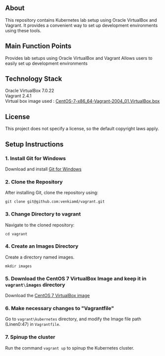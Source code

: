 ## About
This repository contains Kubernetes lab setup using Oracle VirtualBox and Vagrant. It provides a convenient way to set up development environments using these tools.

## Main Function Points
Provides lab setups using Oracle VirtualBox and Vagrant
Allows users to easily set up development environments

## Technology Stack
Oracle VirtualBox 7.0.22
<br/>Vagrant 2.4.1
<br/>Virtual box image used : [CentOS-7-x86_64-Vagrant-2004_01.VirtualBox.box](https://cloud.centos.org/centos/7/vagrant/x86_64/images/CentOS-7-x86_64-Vagrant-2004_01.VirtualBox.box)

## License
This project does not specify a license, so the default copyright laws apply.



## Setup Instructions

### 1. Install Git for Windows
Download and install [Git for Windows](https://github.com/git-for-windows/git/releases/download/v2.47.0.windows.1/Git-2.47.0-64-bit.exe) 

### 2. Clone the Repository
After installing Git, clone the repository using:
```
git clone git@github.com:venkiamd/vagrant.git
```

### 3. Change Directory to vagrant
Navigate to the cloned repository:
```
cd vagrant
```

### 4. Create an Images Directory
Create a directory named images.
```
mkdir images
```
### 5. Download the CentOS 7 VirtualBox Image and keep it in `vagrant\images` directory
Download the [CentOS 7 VirtualBox image](https://cloud.centos.org/centos/7/vagrant/x86_64/images/CentOS-7-x86_64-Vagrant-2004_01.VirtualBox.box)

### 6. Make necessary changes to "Vagrantfile"
Go to `vagrant\kubernetes` directory, and modify the Image file path (Linen0:47) in `Vagrantfile`.

### 7. Spinup the cluster 
Run the command `vagrant up` to spinup the Kubernetes cluster. 



